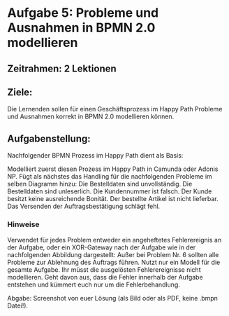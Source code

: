 # Aufgabe 5: Probleme und Ausnahmen in BPMN 2.0 modellieren

## Zeitrahmen: 2 Lektionen

## Ziele:

Die Lernenden sollen für einen Geschäftsprozess im Happy Path Probleme und Ausnahmen korrekt in BPMN 2.0 modellieren können.

## Aufgabenstellung:

Nachfolgender BPMN Prozess im Happy Path dient als Basis:

Modelliert zuerst diesen Prozess im Happy Path in Camunda oder Adonis NP. Fügt als nächstes das Handling für die nachfolgenden Probleme im selben Diagramm hinzu:
Die Bestelldaten sind unvollständig.
Die Bestelldaten sind unleserlich.
Die Kundennummer ist falsch.
Der Kunde besitzt keine ausreichende Bonität.
Der bestellte Artikel ist nicht lieferbar.
Das Versenden der Auftragsbestätigung schlägt fehl.

### Hinweise

Verwendet für jedes Problem entweder ein angeheftetes Fehlerereignis an der Aufgabe, oder ein XOR-Gateway nach der Aufgabe wie in der nachfolgenden Abbildung dargestellt:
Außer bei Problem Nr. 6 sollten alle Probleme zur Ablehnung des Auftrags führen.
Nutzt nur ein Modell für die gesamte Aufgabe.
Ihr müsst die ausgelösten Fehlerereignisse nicht modellieren. Geht davon aus, dass die Fehler innerhalb der Aufgabe entstehen und kümmert euch nur um die Fehlerbehandlung.

Abgabe: Screenshot von euer Lösung (als Bild oder als PDF, keine .bmpn Datei!).
